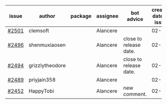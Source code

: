 | issue | author | package | assignee | bot advice | created date of issue | target release date | date from target |
| ------ | ------ | ------ | ------ | ------ | ------ | ------ | :-----: |
| [#2501](https://github.com/Azure/sdk-release-request/issues/2501) | clemsoft |  | Alancere |  | 02-28 | 03-14 |  |
| [#2496](https://github.com/Azure/sdk-release-request/issues/2496) | shenmuxiaosen |  | Alancere | close to release date.  | 02-25 | 03-01 | -2 |
| [#2494](https://github.com/Azure/sdk-release-request/issues/2494) | grizzlytheodore |  | Alancere | close to release date.  | 02-25 | 03-01 | -2 |
| [#2489](https://github.com/Azure/sdk-release-request/issues/2489) | priyjain358 |  | Alancere |  | 02-25 | 03-14 |  |
| [#2452](https://github.com/Azure/sdk-release-request/issues/2452) | HappyTobi |  | Alancere | new comment. | 02-16 | 03-09 |  |
